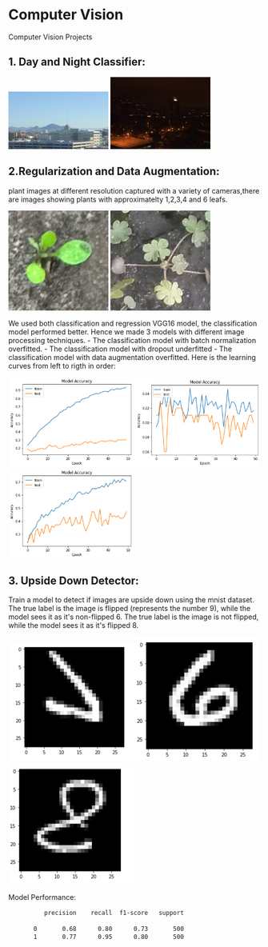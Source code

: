 # Computer Vision
 Computer Vision Projects


## 1. Day and Night Classifier:

<p float="center">
  <img src="https://github.com/khadija267/Computer-Vision/blob/main/images/1.jpg?raw=true" width="200" /> 
    <img src="https://github.com/khadija267/Computer-Vision/blob/main/images/2.jpg?raw=true" width="200" /> 
</p>

## 2.Regularization and Data Augmentation:

plant images at different resolution captured with a variety of cameras,there are images showing plants with approximatelty 1,2,3,4 and 6 leafs.
<p float="center">
  <img src="https://github.com/khadija267/Computer-Vision/blob/main/images/7.png?raw=true" width="200" /> 
    <img src="https://github.com/khadija267/Computer-Vision/blob/main/images/8.png?raw=true" width="200" /> 
</p>
We used both classification and regression VGG16 model, the classification model performed better. Hence we made 3 models with different image processing techniques.
- The classification model with batch normalization overfitted.
- The classification model with dropout underfitted
- The classification model with data augmentation overfitted.
Here is the learning curves from left to rigth in order:
<p float="center">
  <img src="https://github.com/khadija267/Computer-Vision/blob/main/images/9.png?raw=true" width="250" /> 
  <img src="https://github.com/khadija267/Computer-Vision/blob/main/images/10.png?raw=true" width="250" /> 
  <img src="https://github.com/khadija267/Computer-Vision/blob/main/images/11.png?raw=true" width="250" /> 
</p>

## 3. Upside Down Detector:

Train a model to detect if images are upside down using the mnist dataset.<br>
The true label is the image is flipped (represents the number 9), while the model sees it as it's non-flipped 6.
The true label is the image is not flipped, while the model sees it as it's flipped 8.

<p float="center">
  <img src="https://github.com/khadija267/Computer-Vision/blob/main/images/15.png?raw=true" width="250" /> 
  <img src="https://github.com/khadija267/Computer-Vision/blob/main/images/16.png?raw=true" width="250" /> 
  <img src="https://github.com/khadija267/Computer-Vision/blob/main/images/17.png?raw=true" width="250" /> 
</p>

Model Performance:

              precision    recall  f1-score   support

           0       0.68      0.80      0.73       500
           1       0.77      0.95      0.80       500 


